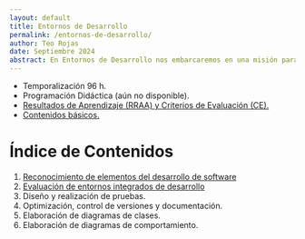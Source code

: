 ```yaml
---
layout: default
title: Entornos de Desarrollo
permalink: /entornos-de-desarrollo/
author: Teo Rojas
date: Septiembre 2024
abstract: En Entornos de Desarrollo nos embarcaremos en una misión para domesticar el caos de las herramientas y configuraciones. Aprenderás a hacer que tu entorno de trabajo sea tan ágil como un ninja y tan confiable como tu taza de café matutina. Prepárate para convertir el lío en orden y los errores en oportunidades con una sonrisa en el rostro.
---
```

* Temporalización 96 h.
* Programación Didáctica (aún no disponible).
* [Resultados de Aprendizaje (RRAA) y Criterios de Evaluación (CE).](/entornos-de-desarrollo/rraa/)
* [Contenidos básicos.](/entornos-de-desarrollo/contenidos-basicos/)

# Índice de Contenidos
1. [Reconocimiento de elementos del desarrollo de software](/entornos-de-desarrollo/ud01/teoria/)
2. [Evaluación de entornos integrados de desarrollo](/entornos-de-desarrollo/ud02/teoria/)
3. Diseño y realización de pruebas.
4. Optimización, control de versiones y documentación.
5. Elaboración de diagramas de clases.
6. Elaboración de diagramas de comportamiento.
